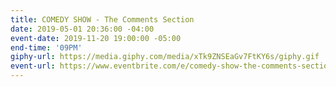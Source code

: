 ```yaml
---
title: COMEDY SHOW - The Comments Section
date: 2019-05-01 20:36:00 -04:00
event-date: 2019-11-20 19:00:00 -05:00
end-time: '09PM'
giphy-url: https://media.giphy.com/media/xTk9ZNSEaGv7FtKY6s/giphy.gif
event-url: https://www.eventbrite.com/e/comedy-show-the-comments-section-tickets-78191172903
---
```


